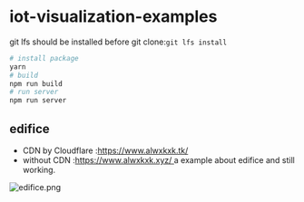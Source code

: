 # iot-visualization-examples

git lfs should be installed before git clone:`git lfs install`
```bash
# install package
yarn 
# build
npm run build
# run server
npm run server
```

## edifice 
- CDN by Cloudflare :[https://www.alwxkxk.tk/ ](https://www.alwxkxk.tk/)
- without CDN :[https://www.alwxkxk.xyz/ ](https://www.alwxkxk.xyz/)
a example about edifice and still working.

![edifice.png](https://i.loli.net/2019/06/24/5d1080774391b43166.png)


